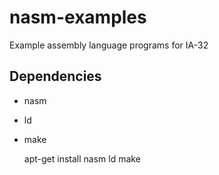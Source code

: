 # nasm-examples
Example assembly language programs for IA-32

## Dependencies
 - nasm
 - ld
 - make

    apt-get install nasm ld make
